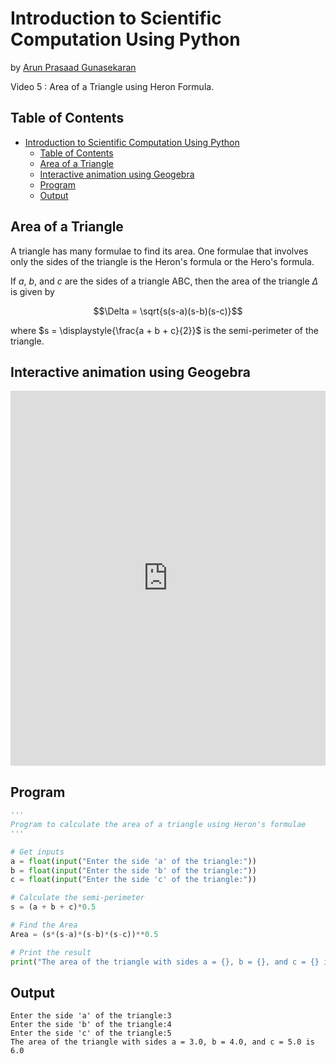# Introduction to Scientific Computation Using Python

by [Arun Prasaad Gunasekaran](https://arunprasaad2711.github.io)

Video 5 : Area of a Triangle using Heron Formula.

## Table of Contents
<!-- TOC -->

- [Introduction to Scientific Computation Using Python](#introduction-to-scientific-computation-using-python)
  - [Table of Contents](#table-of-contents)
  - [Area of a Triangle](#area-of-a-triangle)
  - [Interactive animation using Geogebra](#interactive-animation-using-geogebra)
  - [Program](#program)
  - [Output](#output)

<!-- /TOC -->

## Area of a Triangle

A triangle has many formulae to find its area. One formulae that involves only the sides of the triangle is the Heron's formula or the Hero's formula.

If $a$, $b$, and $c$ are the sides of a triangle ABC, then the area of the triangle $\Delta$ is given by

$$\Delta = \sqrt{s(s-a)(s-b)(s-c)}$$

where $s = \displaystyle{\frac{a + b + c}{2}}$ is the semi-perimeter of the triangle.

## Interactive animation using Geogebra

<iframe scrolling="no" title="TaylorSeries_Demo" src="https://www.geogebra.org/material/iframe/id/n4pxcth2/width/1366/height/687/border/888888/sfsb/true/smb/false/stb/false/stbh/false/ai/false/asb/false/sri/false/rc/false/ld/false/sdz/false/ctl/false" width="100%" height="600px" style="border:0px;"> </iframe>

## Program

```python
'''
Program to calculate the area of a triangle using Heron's formulae
'''

# Get inputs
a = float(input("Enter the side 'a' of the triangle:"))
b = float(input("Enter the side 'b' of the triangle:"))
c = float(input("Enter the side 'c' of the triangle:"))

# Calculate the semi-perimeter
s = (a + b + c)*0.5

# Find the Area
Area = (s*(s-a)*(s-b)*(s-c))**0.5

# Print the result
print("The area of the triangle with sides a = {}, b = {}, and c = {} is {}".format(a, b, c, Area))
```

## Output
```
Enter the side 'a' of the triangle:3
Enter the side 'b' of the triangle:4
Enter the side 'c' of the triangle:5
The area of the triangle with sides a = 3.0, b = 4.0, and c = 5.0 is 6.0
```